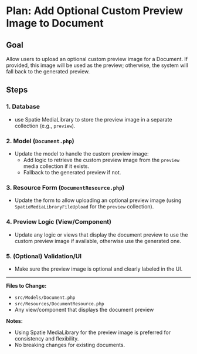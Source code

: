 # Plan: Add Optional Custom Preview Image to Document

## Goal
Allow users to upload an optional custom preview image for a Document. If provided, this image will be used as the preview; otherwise, the system will fall back to the generated preview.

## Steps

### 1. Database
- use Spatie MediaLibrary to store the preview image in a separate collection (e.g., `preview`).

### 2. Model (`Document.php`)
- Update the model to handle the custom preview image:
  - Add logic to retrieve the custom preview image from the `preview` media collection if it exists.
  - Fallback to the generated preview if not.

### 3. Resource Form (`DocumentResource.php`)
- Update the form to allow uploading an optional preview image (using `SpatieMediaLibraryFileUpload` for the `preview` collection).

### 4. Preview Logic (View/Component)
- Update any logic or views that display the document preview to use the custom preview image if available, otherwise use the generated one.

### 5. (Optional) Validation/UI
- Make sure the preview image is optional and clearly labeled in the UI.

---

**Files to Change:**
- `src/Models/Document.php`
- `src/Resources/DocumentResource.php`
- Any view/component that displays the document preview

**Notes:**
- Using Spatie MediaLibrary for the preview image is preferred for consistency and flexibility.
- No breaking changes for existing documents. 